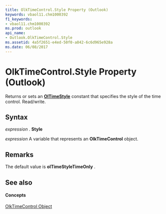 ```yaml
---
title: OlkTimeControl.Style Property (Outlook)
keywords: vbaol11.chm1000392
f1_keywords:
- vbaol11.chm1000392
ms.prod: outlook
api_name:
- Outlook.OlkTimeControl.Style
ms.assetid: 4a5f2651-e4ed-50f0-a842-6c6d965e928a
ms.date: 06/08/2017
---
```



# OlkTimeControl.Style Property (Outlook)

Returns or sets an  **[OlTimeStyle](Outlook.OlTimeStyle.md)** constant that specifies the style of the time control. Read/write.


## Syntax

 _expression_ . **Style**

 _expression_ A variable that represents an **OlkTimeControl** object.


## Remarks

The default value is  **olTimeStyleTimeOnly** .


## See also


#### Concepts


[OlkTimeControl Object](Outlook.OlkTimeControl.md)

